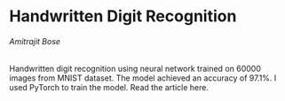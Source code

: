 # Handwritten Digit Recognition
###### Amitrajit Bose

Handwritten digit recognition using neural network trained on 60000 images from MNIST dataset.
The model achieved an accuracy of 97.1%. I used PyTorch to train the model.
Read the article here.
